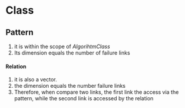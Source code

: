 # Class 
## Pattern
1. it is within the scope of *AlgorihtmClass*
2. Its dimension equals the number of failure links
#### Relation 
1. it is also a vector.
2. the dimension equals the number failure links
3. Therefore, when compare two links, the first link the access via the pattern, while the second link is accessed by the relation
